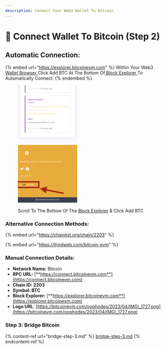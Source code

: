 ```yaml
---
description: Connect Your Web3 Wallet To Bitcoin
---
```


# 🔌 Connect Wallet To Bitcoin (Step 2)

## Automatic Connection:

{% embed url="https://explorer.bitcoinevm.com" %}
Within Your Web3 [Wallet Browser ](get-started/wallet-step-1.md)Click Add BTC At The Bottom Of[ Block Explorer ](https://explorer.bitcoinevm.com)To Automatically Connect.
{% endembed %}

<figure><img src="../../.gitbook/assets/IMG_1533.jpg" alt="" width="188"><figcaption><p>Scroll To The Bottom Of The <a href="https://explorer.bitcoinevm.com">Block Explorer</a> &#x26; Click Add BTC</p></figcaption></figure>



### Alternative Connection Methods:

{% embed url="https://chainlist.org/chain/2203" %}

{% embed url="https://thirdweb.com/bitcoin-evm" %}

### Manual Connection Details: <a href="#nova-network-public-ledger" id="nova-network-public-ledger"></a>

* **Network Name:** Bitcoin
* **RPC URL:** [**https://connect.bitcoinevm.com**](https://connect.bitcoinevm.com)​
* **Chain ID: 2203**
* **Symbol: BTC**
* **Block Explorer:** [**https://explorer.bitcoinevm.com**](https://explorer.bitcoinevm.com)
* **Logo URL**: [https://bitcoinevm.com/oophodes/2023/04/IMG\_1727.png](https://bitcoinevm.com/oophodes/2023/04/IMG\_1727.png)

### Step 3: Bridge Bitcoin

{% content-ref url="bridge-step-3.md" %}
[bridge-step-3.md](bridge-step-3.md)
{% endcontent-ref %}
